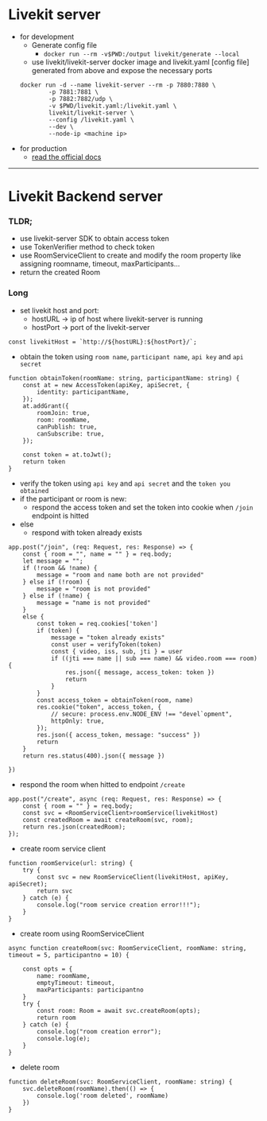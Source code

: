 # Livekit server
- for development
  - Generate config file
    - `docker run --rm -v$PWD:/output livekit/generate --local
`
  - use livekit/livekit-server docker image and livekit.yaml [config file] generated from above and expose the necessary ports
  ```
  docker run -d --name livekit-server --rm -p 7880:7880 \
          -p 7881:7881 \
          -p 7882:7882/udp \
          -v $PWD/livekit.yaml:/livekit.yaml \
          livekit/livekit-server \
          --config /livekit.yaml \
          --dev \
          --node-ip <machine ip>
  ```
- for production
  - [read the official docs](https://docs.livekit.io/deploy)

---
# Livekit Backend server
### TLDR;
- use livekit-server SDK to obtain access token
- use TokenVerifier method to check token
- use RoomServiceClient to create and modify the room property like assigning roomname, timeout, maxParticipants...
- return the created Room

### Long
- set livekit host and port:
  - hostURL -> ip of host where livekit-server is running
  - hostPort -> port of the livekit-server
```
const livekitHost = `http://${hostURL}:${hostPort}/`;
```
- obtain the token using `room name`, `participant name`, `api key` and `api secret`
```
function obtainToken(roomName: string, participantName: string) {
    const at = new AccessToken(apiKey, apiSecret, {
        identity: participantName,
    });
    at.addGrant({
        roomJoin: true,
        room: roomName,
        canPublish: true,
        canSubscribe: true,
    });

    const token = at.toJwt();
    return token
}
```
- verify the token using `api key` and `api secret` and the `token you obtained`
- if the participant or room is new:
  - respond the access token and set the token into cookie when `/join` endpoint is hitted 
- else
  - respond with token already exists
```
app.post("/join", (req: Request, res: Response) => {
    const { room = "", name = "" } = req.body;
    let message = "";
    if (!room && !name) {
        message = "room and name both are not provided"
    } else if (!room) {
        message = "room is not provided"
    } else if (!name) {
        message = "name is not provided"
    }
    else {
        const token = req.cookies['token']
        if (token) {
            message = "token already exists"
            const user = verifyToken(token)
            const { video, iss, sub, jti } = user
            if ((jti === name || sub === name) && video.room === room) {
                res.json({ message, access_token: token })
                return
            }
        }
        const access_token = obtainToken(room, name)
        res.cookie("token", access_token, {
            // secure: process.env.NODE_ENV !== "devel`opment",
            httpOnly: true,
        });
        res.json({ access_token, message: "success" })
        return
    }
    return res.status(400).json({ message })

})
``` 
- respond the room when hitted to endpoint `/create`
```
app.post("/create", async (req: Request, res: Response) => {
    const { room = "" } = req.body;
    const svc = <RoomServiceClient>roomService(livekitHost)
    const createdRoom = await createRoom(svc, room);
    return res.json(createdRoom);
});
```
-  create room service client
```
function roomService(url: string) {
    try {
        const svc = new RoomServiceClient(livekitHost, apiKey, apiSecret);
        return svc
    } catch (e) {
        console.log("room service creation error!!!");
    }
}
```

- create room using RoomServiceClient
```
async function createRoom(svc: RoomServiceClient, roomName: string, timeout = 5, participantno = 10) {

    const opts = {
        name: roomName,
        emptyTimeout: timeout,
        maxParticipants: participantno
    }
    try {
        const room: Room = await svc.createRoom(opts);
        return room
    } catch (e) {
        console.log("room creation error");
        console.log(e);
    }
}
```

- delete room
```
function deleteRoom(svc: RoomServiceClient, roomName: string) {
    svc.deleteRoom(roomName).then(() => {
        console.log('room deleted', roomName)
    })
}
```